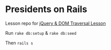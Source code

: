 # Presidents on Rails

Lesson repo for [jQuery & DOM Traversal Lesson](http://backend.turing.io/module3/lessons/jquery_dom_traversal_and_manipulation)

Run `rake db:setup` & `rake db:seed`

Then `rails s`
